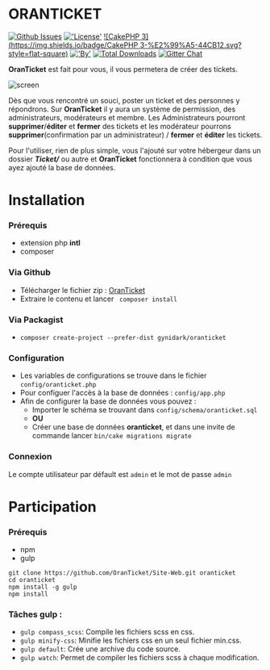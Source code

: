 # ORANTICKET

[![Github Issues](http://githubbadges.herokuapp.com/OranTicket/Site-Web/issues.svg?style=flat-square)](https://github.com/OranTicket/Site-Web/issues)
[!['License'](https://img.shields.io/badge/License-MIT-blue.svg?style=flat-square)](http://gynidark.github.io/)
[![CakePHP 3](https://img.shields.io/badge/CakePHP 3-%E2%99%A5-44CB12.svg?style=flat-square)](http://cakephp.org)
[!['By'](https://img.shields.io/badge/By-Gynidark-blue.svg?style=flat-square)](http://gynidark.github.io/)
[![Total Downloads](https://img.shields.io/packagist/dt/gynidark/oranticket.svg?style=flat-square)](https://packagist.org/packages/gynidark/oranticket)
[![Gitter Chat](https://img.shields.io/badge/Gitter-Join%20Chat-red.svg?style=flat-square)](https://gitter.im/OranTicket)

**OranTicket** est fait pour vous, il vous permetera de créer des tickets.

![screen](https://sc-cdn.scaleengine.net/i/be60441224e66362b5b117e3262a249f.png)

Dès que vous rencontré un souci, poster un ticket et des personnes y répondrons. Sur **OranTicket** il y aura un système de permission, des administrateurs, modérateurs et membre. Les Administrateurs pourront **supprimer**/**éditer** et **fermer** des tickets et les modérateur pourrons **supprimer**(confirmation par un administrateur) / **fermer** et **éditer** les tickets.

Pour l'utiliser, rien de plus simple, vous l'ajouté sur votre hébergeur dans un dossier ***Ticket/*** ou autre et **OranTicket** fonctionnera à condition que vous ayez ajouté la base de données.

# Installation

### Prérequis
- extension php **intl**
- composer

### Via Github
- Télécharger le fichier zip : [OranTicket](https://github.com/OranTicket/Site-Web/archive/master.zip)
- Extraire le contenu et lancer ``` composer install```

### Via Packagist
- ```composer create-project --prefer-dist gynidark/oranticket```

### Configuration
- Les variables de configurations se trouve dans le fichier ```config/oranticket.php```
- Pour configuer l'accès à la base de données : ```config/app.php```
- Afin de configurer la base de données vous pouvez :
    - Importer le schéma se trouvant dans ```config/schema/oranticket.sql```
    - **OU**
    - Créer une base de données **oranticket**, et dans une invite de commande lancer ```bin/cake migrations migrate```

### Connexion
Le compte utilisateur par défault est ```admin``` et le mot de passe ```admin```

# Participation

### Prérequis
- npm
- gulp

```
git clone https://github.com/OranTicket/Site-Web.git oranticket
cd oranticket
npm install -g gulp
npm install
```

### Tâches gulp :
- ```gulp compass_scss```: Compile les fichiers scss en css.
- ```gulp minify-css```: Minifie les fichiers css en un seul fichier min.css.
- ```gulp default```: Crée une archive du code source.
- ```gulp watch```: Permet de compiler les fichiers scss à chaque modification.
